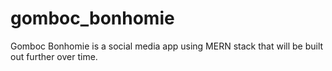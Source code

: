 # gomboc_bonhomie
Gomboc Bonhomie is a social media app using MERN stack that will be built out further over time.

